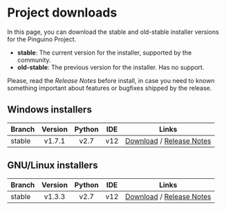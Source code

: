 # Project downloads

In this page, you can download the stable and old-stable installer versions for the Pinguino Project.

- **stable**: The current version for the installer, supported by the community.
- **old-stable**: The previous version for the installer. Has no support.

Please, read the *Release Notes* before install, in case you need to known something important about features or bugfixes shipped by the release.

## Windows installers

| Branch  | Version | Python | IDE |  Links   |
| ------- |:-------:|:------:|:---:|:--------:|
| stable  | v1.7.1  | v2.7   | v12 |[Download](https://github.com/PinguinoIDE/pinguino-installers/releases/download/2020.03.14-STABLE/Pinguino-installer-v1.7.1.4.exe) / [Release Notes](https://github.com/PinguinoIDE/pinguino-installers/releases/tag/2020.03.14-STABLE)|

## GNU/Linux installers

| Branch  | Version | Python | IDE |  Links   |
| ------- |:-------:|:------:|:---:|:--------:|
| stable  | v1.3.3  | v2.7   | v12 |[Download](https://github.com/PinguinoIDE/pinguino-installers/releases/download/2020.03.14-STABLE/pinguino-installer-v1.3.3.sh) / [Release Notes](https://github.com/PinguinoIDE/pinguino-installers/releases/tag/2020.03.14-STABLE) |
